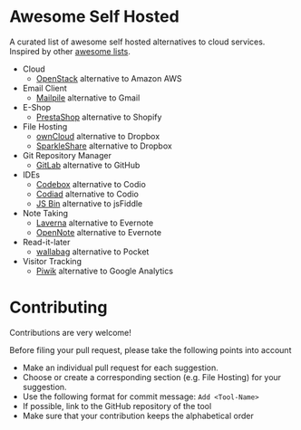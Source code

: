 # Awesome Self Hosted

A curated list of awesome self hosted alternatives to cloud services. Inspired by other [awesome lists](https://github.com/bayandin/awesome-awesomeness).

- Cloud
	- [OpenStack](http://www.openstack.org/) alternative to Amazon AWS
- Email Client
	- [Mailpile](https://github.com/pagekite/mailpile) alternative to Gmail
- E-Shop
	- [PrestaShop](https://github.com/PrestaShop/PrestaShop) alternative to Shopify
- File Hosting
	- [ownCloud](https://github.com/owncloud/core) alternative to Dropbox
	- [SparkleShare](https://github.com/hbons/SparkleShare) alternative to Dropbox
- Git Repository Manager
	- [GitLab](https://gitlab.com/gitlab-org/gitlab-ce) alternative to GitHub
- IDEs
	- [Codebox](https://github.com/CodeboxIDE/codebox) alternative to Codio
	- [Codiad](https://github.com/Codiad/Codiad) alternative to Codio
	- [JS Bin](https://github.com/jsbin/jsbin) alternative to jsFiddle
- Note Taking
	- [Laverna](https://github.com/Laverna/laverna) alternative to Evernote
	- [OpenNote](https://github.com/FoxUSA/OpenNote) alternative to Evernote
- Read-it-later
	- [wallabag](https://github.com/wallabag/wallabag) alternative to Pocket
- Visitor Tracking
	- [Piwik](https://github.com/piwik/piwik) alternative to Google Analytics

# Contributing

Contributions are very welcome!

Before filing your pull request, please take the following points into account
- Make an individual pull request for each suggestion.
- Choose or create a corresponding section (e.g. File Hosting) for your suggestion.
- Use the following format for commit message: `Add <Tool-Name>`
- If possible, link to the GitHub repository of the tool
- Make sure that your contribution keeps the alphabetical order
